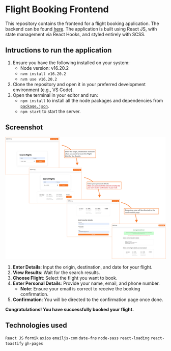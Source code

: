 # Flight Booking Frontend

This repository contains the frontend for a flight booking application. The backend can be found [here](https://github.com/tanishabisht/Fullstack-FlightBookingBackend). The application is built using React JS, with state management via React Hooks, and styled entirely with SCSS.

## Intructions to run the application

1. Ensure you have the following installed on your system:
   - Node version: v16.20.2
   - `nvm install v16.20.2`
   - `nvm use v16.20.2`
2. Clone the repository and open it in your preferred development environment (e.g., VS Code).
3. Open the terminal in your editor and run:
   - `npm install` to install all the node packages and dependencies from [`package.json`](/package.json).
   - `npm start` to start the server.


## Screenshot

![How To Image](/howTo.png)

1. **Enter Details**: Input the origin, destination, and date for your flight.
2. **View Results**: Wait for the search results.
3. **Choose Flight**: Select the flight you want to book.
4. **Enter Personal Details**: Provide your name, email, and phone number.
   - **Note**: Ensure your email is correct to receive the booking confirmation.
5. **Confirmation**: You will be directed to the confirmation page once done.

**Congratulations! You have successfully booked your flight.**

## Technologies used

`React JS` `formik` `axios` `emailjs-com` `date-fns` `node-sass` `react-loading` `react-toastify` `gh-pages`